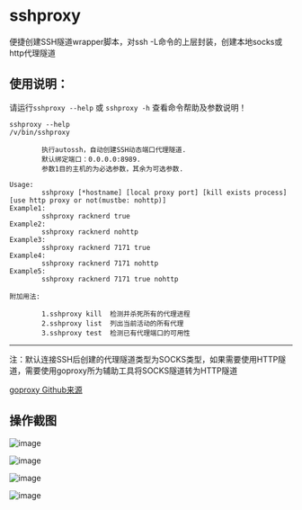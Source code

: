 # sshproxy
便捷创建SSH隧道wrapper脚本，对ssh -L命令的上层封装，创建本地socks或http代理隧道

## 使用说明：
请运行`sshproxy --help` 或 `sshproxy -h` 查看命令帮助及参数说明！

```
sshproxy --help
/v/bin/sshproxy

        执行autossh，自动创建SSH动态端口代理隧道.
        默认绑定端口：0.0.0.0:8989.
        参数1目的主机的为必选参数，其余为可选参数.

Usage:
        sshproxy [*hostname] [local proxy port] [kill exists process] [use http proxy or not(mustbe: nohttp)]
Example1:
        sshproxy racknerd true
Example2:
        sshproxy racknerd nohttp
Example3:
        sshproxy racknerd 7171 true
Example4:
        sshproxy racknerd 7171 nohttp
Example5:
        sshproxy racknerd 7171 true nohttp

附加用法:

        1.sshproxy kill  检测并杀死所有的代理进程
        2.sshproxy list  列出当前活动的所有代理
        3.sshproxy test  检测已有代理端口的可用性

```
---
注：默认连接SSH后创建的代理隧道类型为SOCKS类型，如果需要使用HTTP隧道，需要使用goproxy所为辅助工具将SOCKS隧道转为HTTP隧道

[goproxy Github来源](https://github.com/ooclab/goproxy)

## 操作截图
![image](https://user-images.githubusercontent.com/1593944/135702969-1b67760b-b7eb-45cd-80ef-7229b6e67942.png)


![image](https://user-images.githubusercontent.com/1593944/135702935-74bd08ab-cb3e-45d6-8c75-d3f693b14a3b.png)

![image](https://user-images.githubusercontent.com/1593944/135702947-d6649d79-fddd-4a1b-8e0e-7a8dc8b1ad21.png)

![image](https://user-images.githubusercontent.com/1593944/135702960-7ee67e98-0586-4b68-b0e5-510a8906da9a.png)



